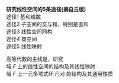 **研究线性空间的5条途径(摘自丘版)**  
途径1 基和维数  
途径2 子空间的交与和，特别是直和  
途径3 线性空间同构  
途径4 商空间  
途径5 线性映射  
  
高等代数的主线是，研究  
域 $F$ 上的线性空间的结构及其线性映射  
域 $F$ 上一元多项式环 $F[x]$ 的结构及其通用性质  
